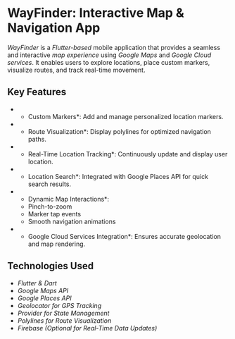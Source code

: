 # WayFinder: Interactive Map & Navigation App

*WayFinder* is a *Flutter-based* mobile application that provides a seamless and interactive *map experience* using *Google Maps* and *Google Cloud services*. It enables users to explore locations, place custom markers, visualize routes, and track real-time movement.

## Key Features

- * Custom Markers*: Add and manage personalized location markers.
- * Route Visualization*: Display polylines for optimized navigation paths.
- * Real-Time Location Tracking*: Continuously update and display user location.
- * Location Search*: Integrated with Google Places API for quick search results.
- * Dynamic Map Interactions*:  
  - Pinch-to-zoom  
  - Marker tap events  
  - Smooth navigation animations  
- * Google Cloud Services Integration*: Ensures accurate geolocation and map rendering.  

## Technologies Used

- *Flutter & Dart*
- *Google Maps API*
- *Google Places API*
- *Geolocator for GPS Tracking*
- *Provider for State Management*
- *Polylines for Route Visualization*
- *Firebase (Optional for Real-Time Data Updates)*  
